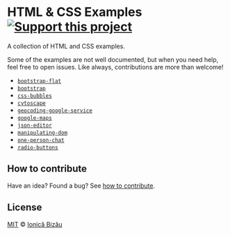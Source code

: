# HTML & CSS Examples [![Support this project][donate-now]][paypal-donations]

A collection of HTML and CSS examples.

Some of the examples are not well documented, but when you need help, feel free to open issues.
Like always, contributions are more than welcome!
- [`bootstrap-flat`](/bootstrap-flat/)
 - [`bootstrap`](/bootstrap/)
 - [`css-bubbles`](/css-bubbles/)
- [`cytoscape`](/cytoscape)
 - [`geocoding-google-service`](/geocoding-google-service/)
 - [`google-maps`](/google-maps/)
 - [`json-editor`](/json-editor/)
 - [`manipulating-dom`](/manipulating-dom/)
 - [`one-person-chat`](/one-person-chat/)
 - [`radio-buttons`](/radio-buttons/)

## How to contribute
Have an idea? Found a bug? See [how to contribute][contributing].

## License

[MIT][license] © [Ionică Bizău][website]

[paypal-donations]: https://www.paypal.com/cgi-bin/webscr?cmd=_s-xclick&hosted_button_id=RVXDDLKKLQRJW
[donate-now]: http://i.imgur.com/6cMbHOC.png

[license]: http://showalicense.com/?fullname=Ionic%C4%83%20Biz%C4%83u%20%3Cbizauionica%40gmail.com%3E%20(http%3A%2F%2Fionicabizau.net)&year=2013#license-mit
[website]: http://ionicabizau.net
[contributing]: /CONTRIBUTING.md
[docs]: /DOCUMENTATION.md